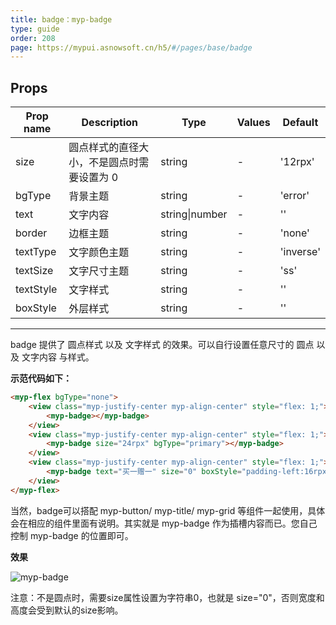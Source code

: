 ```yaml
---
title: badge：myp-badge
type: guide
order: 208
page: https://mypui.asnowsoft.cn/h5/#/pages/base/badge
---
```


## Props

| Prop name | Description                                | Type           | Values | Default   |
| --------- | ------------------------------------------ | -------------- | ------ | --------- |
| size      | 圆点样式的直径大小，不是圆点时需要设置为 0 | string         | -      | '12rpx'   |
| bgType    | 背景主题                                   | string         | -      | 'error'   |
| text      | 文字内容                                   | string\|number | -      | ''        |
| border    | 边框主题                                   | string         | -      | 'none'    |
| textType  | 文字颜色主题                               | string         | -      | 'inverse' |
| textSize  | 文字尺寸主题                               | string         | -      | 'ss'      |
| textStyle | 文字样式                                   | string         | -      | ''        |
| boxStyle  | 外层样式                                   | string         | -      | ''        |

---

badge 提供了 圆点样式 以及 文字样式 的效果。可以自行设置任意尺寸的 圆点 以及 文字内容 与样式。

**示范代码如下：**

```html
<myp-flex bgType="none">
	<view class="myp-justify-center myp-align-center" style="flex: 1;">
		<myp-badge></myp-badge>
	</view>
	<view class="myp-justify-center myp-align-center" style="flex: 1;">
		<myp-badge size="24rpx" bgType="primary"></myp-badge>
	</view>
	<view class="myp-justify-center myp-align-center" style="flex: 1;">
		<myp-badge text="买一赠一" size="0" boxStyle="padding-left:16rpx;padding-right:16rpx;height:40rpx;border-radius:40rpx;"></myp-badge>
	</view>
</myp-flex>
```

<p class="tip">当然，badge可以搭配 myp-button/ myp-title/ myp-grid 等组件一起使用，具体会在相应的组件里面有说明。其实就是 myp-badge 作为插槽内容而已。您自己控制 myp-badge 的位置即可。</p>

**效果**

![myp-badge](/images/doc/badge.jpeg)

<p class="tip">注意：不是圆点时，需要size属性设置为字符串0，也就是 size="0"，否则宽度和高度会受到默认的size影响。</p>
